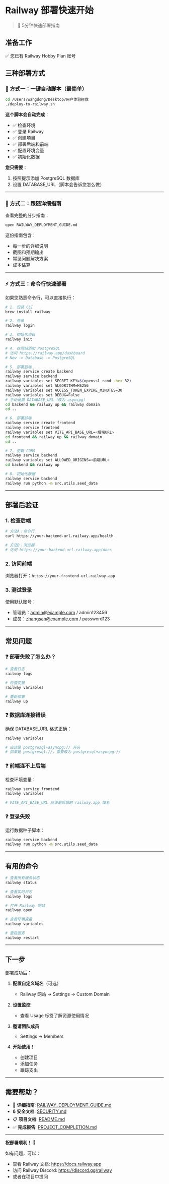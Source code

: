# Railway 部署快速开始

> 🚀 5分钟快速部署指南

## 准备工作

✅ 您已有 Railway Hobby Plan 账号

## 三种部署方式

### 🎯 方式一：一键自动脚本（最简单）

```bash
cd /Users/wangdong/Desktop/用户体验拯救
./deploy-to-railway.sh
```

**这个脚本会自动完成**：
- ✅ 检查环境
- ✅ 登录 Railway
- ✅ 创建项目
- ✅ 部署后端和前端
- ✅ 配置环境变量
- ✅ 初始化数据

**您只需要**：
1. 按照提示添加 PostgreSQL 数据库
2. 设置 DATABASE_URL（脚本会告诉您怎么做）

---

### 📖 方式二：跟随详细指南

查看完整的分步指南：
```bash
open RAILWAY_DEPLOYMENT_GUIDE.md
```

这份指南包含：
- 每一步的详细说明
- 截图和预期输出
- 常见问题解决方案
- 成本估算

---

### ⚡ 方式三：命令行快速部署

如果您熟悉命令行，可以直接执行：

```bash
# 1. 安装 CLI
brew install railway

# 2. 登录
railway login

# 3. 初始化项目
railway init

# 4. 在网站添加 PostgreSQL
# 访问 https://railway.app/dashboard
# New -> Database -> PostgreSQL

# 5. 部署后端
railway service create backend
railway service backend
railway variables set SECRET_KEY=$(openssl rand -hex 32)
railway variables set ALGORITHM=HS256
railway variables set ACCESS_TOKEN_EXPIRE_MINUTES=30
railway variables set DEBUG=False
# 手动设置 DATABASE_URL（改为 asyncpg）
cd backend && railway up && railway domain
cd ..

# 6. 部署前端
railway service create frontend
railway service frontend
railway variables set VITE_API_BASE_URL=<后端URL>
cd frontend && railway up && railway domain
cd ..

# 7. 更新 CORS
railway service backend
railway variables set ALLOWED_ORIGINS=<前端URL>
cd backend && railway up

# 8. 初始化数据
railway service backend
railway run python -m src.utils.seed_data
```

---

## 部署后验证

### 1. 检查后端

```bash
# 方法A：命令行
curl https://your-backend-url.railway.app/health

# 方法B：浏览器
# 访问 https://your-backend-url.railway.app/docs
```

### 2. 访问前端

浏览器打开：`https://your-frontend-url.railway.app`

### 3. 测试登录

使用默认账号：
- 管理员：admin@example.com / admin123456
- 成员：zhangsan@example.com / password123

---

## 常见问题

### ❓ 部署失败了怎么办？

```bash
# 查看日志
railway logs

# 检查变量
railway variables

# 重新部署
railway up
```

### ❓ 数据库连接错误

确保 DATABASE_URL 格式正确：
```bash
railway variables

# 应该是 postgresql+asyncpg:// 开头
# 如果是 postgresql://，需要改为 postgresql+asyncpg://
```

### ❓ 前端连不上后端

检查环境变量：
```bash
railway service frontend
railway variables

# VITE_API_BASE_URL 应该是后端的 railway.app 域名
```

### ❓ 登录失败

运行数据种子脚本：
```bash
railway service backend
railway run python -m src.utils.seed_data
```

---

## 有用的命令

```bash
# 查看所有服务状态
railway status

# 查看实时日志
railway logs

# 打开 Railway 网站
railway open

# 查看环境变量
railway variables

# 重启服务
railway restart
```

---

## 下一步

部署成功后：

1. **配置自定义域名**（可选）
   - Railway 网站 -> Settings -> Custom Domain

2. **设置监控**
   - 查看 Usage 标签了解资源使用情况

3. **邀请团队成员**
   - Settings -> Members

4. **开始使用！**
   - 创建项目
   - 添加任务
   - 跟踪支出

---

## 需要帮助？

- 📖 **详细指南**: [RAILWAY_DEPLOYMENT_GUIDE.md](RAILWAY_DEPLOYMENT_GUIDE.md)
- 🔒 **安全文档**: [SECURITY.md](SECURITY.md)
- 📋 **项目文档**: [README.md](README.md)
- ✅ **完成报告**: [PROJECT_COMPLETION.md](PROJECT_COMPLETION.md)

---

**祝部署顺利！** 🎉

如有问题，可以：
- 查看 Railway 文档: https://docs.railway.app
- 访问 Railway Discord: https://discord.gg/railway
- 或者在项目中提问
